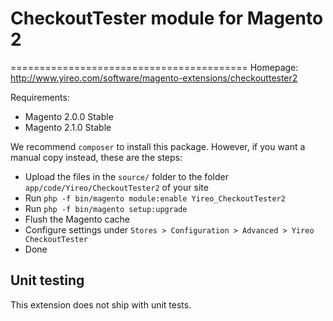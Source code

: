 # CheckoutTester module for Magento 2
=========================================
Homepage: http://www.yireo.com/software/magento-extensions/checkouttester2

Requirements:
* Magento 2.0.0 Stable
* Magento 2.1.0 Stable

We recommend `composer` to install this package. However, if you want a manual copy instead, these are the steps:
* Upload the files in the `source/` folder to the folder `app/code/Yireo/CheckoutTester2` of your site
* Run `php -f bin/magento module:enable Yireo_CheckoutTester2`
* Run `php -f bin/magento setup:upgrade`
* Flush the Magento cache
* Configure settings under `Stores > Configuration > Advanced > Yireo CheckoutTester`
* Done

## Unit testing
This extension does not ship with unit tests.

